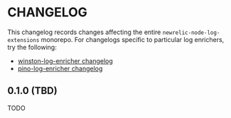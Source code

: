 # CHANGELOG

This changelog records changes affecting the entire `newrelic-node-log-extensions` monorepo. For changelogs specific to particular log enrichers, try the following:

* [winston-log-enricher changelog](./packages/winston-log-enricher/CHANGELOG.md)
* [pino-log-enricher changelog](./packages/pino-log-enricher/CHANGELOG.md)

## 0.1.0 (TBD)

TODO
